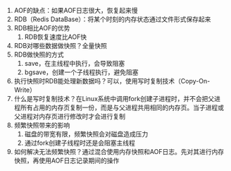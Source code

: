 1. AOF的缺点：如果AOF日志很大，恢复起来慢
2. RDB（Redis DataBase）：将某个时刻的内存状态通过文件形式保存起来
3. RDB相比AOF的优势
   1. RDB恢复速度比AOF快
4. RDB对哪些数据做快照？全量快照
5. RDB做快照的方式
   1. save，在主线程中执行，会导致阻塞
   2. bgsave，创建一个子线程执行，避免阻塞
6. 执行快照时RDB能处理新数据吗？可以，使用写时复制技术（Copy-On-Write）
7. 什么是写时复制技术？在Linux系统中调用fork创建子进程时，并不会把父进程所有占用的内存页复制一份，而是与父进程共用相同的内存页。当子进程或父进程对内存页进行修改时才会进行复制
8. 频繁快照带来的影响
   1. 磁盘的带宽有限，频繁快照会对磁盘造成压力
   2. 通过fork创建子线程时还是会阻塞主线程
9. 如何解决无法频繁快照？通过混合使用内存快照和AOF日志。先对其进行内存快照，再使用AOF日志记录期间的操作